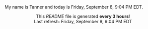 My name is Tanner and today is Friday, September 8, 9:04 PM EDT.

<p align="center">This <i>README</i> file is generated <b>every 3 hours</b>!</br>Last refresh: Friday, September 8, 9:04 PM EDT<br /></p>
